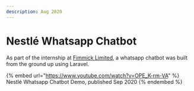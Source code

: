 ```yaml
---
description: Aug 2020
---
```


# Nestlé Whatsapp Chatbot

As part of the internship at [Fimmick Limited](https://fimmick.com), a whatsapp chatbot was built from the ground up using Laravel.

{% embed url="https://www.youtube.com/watch?v=OPE_K-rm-VA" %}
Nestlé Whatsapp Chatbot Demo, published Sep 2020
{% endembed %}

